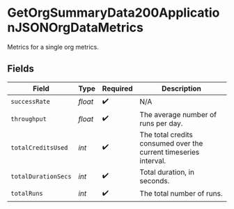 # GetOrgSummaryData200ApplicationJSONOrgDataMetrics

Metrics for a single org metrics.


## Fields

| Field                                                            | Type                                                             | Required                                                         | Description                                                      |
| ---------------------------------------------------------------- | ---------------------------------------------------------------- | ---------------------------------------------------------------- | ---------------------------------------------------------------- |
| `successRate`                                                    | *float*                                                          | :heavy_check_mark:                                               | N/A                                                              |
| `throughput`                                                     | *float*                                                          | :heavy_check_mark:                                               | The average number of runs per day.                              |
| `totalCreditsUsed`                                               | *int*                                                            | :heavy_check_mark:                                               | The total credits consumed over the current timeseries interval. |
| `totalDurationSecs`                                              | *int*                                                            | :heavy_check_mark:                                               | Total duration, in seconds.                                      |
| `totalRuns`                                                      | *int*                                                            | :heavy_check_mark:                                               | The total number of runs.                                        |